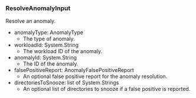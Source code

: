 ### ResolveAnomalyInput
Resolve an anomaly.

- anomalyType: AnomalyType
  - The type of anomaly.
- workloadId: System.String
  - The workload ID of the anomaly.
- anomalyId: System.String
  - The ID of the anomaly.
- falsePositiveReport: AnomalyFalsePositiveReport
  - An optional false positive report for the anomaly resolution.
- directoriesToSnooze: list of System.Strings
  - An optional list of directories to snooze if a false positive is reported.
